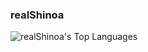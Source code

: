 ### realShinoa
![realShinoa's Top Languages](https://github-readme-stats.vercel.app/api/top-langs/?username=realShinoa&theme=tokyonight&show_icons=true&hide_border=false&layout=compact)
